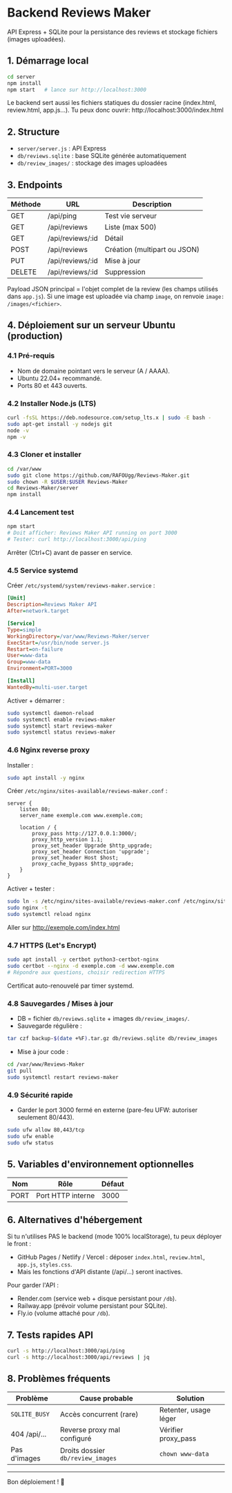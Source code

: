 # Backend Reviews Maker

API Express + SQLite pour la persistance des reviews et stockage fichiers (images uploadées).

## 1. Démarrage local

```bash
cd server
npm install
npm start   # lance sur http://localhost:3000
```

Le backend sert aussi les fichiers statiques du dossier racine (index.html, review.html, app.js...).
Tu peux donc ouvrir: http://localhost:3000/index.html

## 2. Structure

- `server/server.js` : API Express
- `db/reviews.sqlite` : base SQLite générée automatiquement
- `db/review_images/` : stockage des images uploadées

## 3. Endpoints

| Méthode | URL                  | Description |
|---------|---------------------|-------------|
| GET     | /api/ping           | Test vie serveur |
| GET     | /api/reviews        | Liste (max 500) |
| GET     | /api/reviews/:id    | Détail |
| POST    | /api/reviews        | Création (multipart ou JSON) |
| PUT     | /api/reviews/:id    | Mise à jour |
| DELETE  | /api/reviews/:id    | Suppression |

Payload JSON principal = l'objet complet de la review (les champs utilisés dans `app.js`).
Si une image est uploadée via champ `image`, on renvoie `image: /images/<fichier>`.

## 4. Déploiement sur un serveur Ubuntu (production)

### 4.1 Pré-requis
- Nom de domaine pointant vers le serveur (A / AAAA).
- Ubuntu 22.04+ recommandé.
- Ports 80 et 443 ouverts.

### 4.2 Installer Node.js (LTS)
```bash
curl -fsSL https://deb.nodesource.com/setup_lts.x | sudo -E bash -
sudo apt-get install -y nodejs git
node -v
npm -v
```

### 4.3 Cloner et installer
```bash
cd /var/www
sudo git clone https://github.com/RAFOUgg/Reviews-Maker.git
sudo chown -R $USER:$USER Reviews-Maker
cd Reviews-Maker/server
npm install
```

### 4.4 Lancement test
```bash
npm start
# Doit afficher: Reviews Maker API running on port 3000
# Tester: curl http://localhost:3000/api/ping
```
Arrêter (Ctrl+C) avant de passer en service.

### 4.5 Service systemd
Créer `/etc/systemd/system/reviews-maker.service` :
```ini
[Unit]
Description=Reviews Maker API
After=network.target

[Service]
Type=simple
WorkingDirectory=/var/www/Reviews-Maker/server
ExecStart=/usr/bin/node server.js
Restart=on-failure
User=www-data
Group=www-data
Environment=PORT=3000

[Install]
WantedBy=multi-user.target
```

Activer + démarrer :
```bash
sudo systemctl daemon-reload
sudo systemctl enable reviews-maker
sudo systemctl start reviews-maker
sudo systemctl status reviews-maker
```

### 4.6 Nginx reverse proxy
Installer :
```bash
sudo apt install -y nginx
```
Créer `/etc/nginx/sites-available/reviews-maker.conf` :
```nginx
server {
    listen 80;
    server_name exemple.com www.exemple.com;

    location / {
        proxy_pass http://127.0.0.1:3000/;
        proxy_http_version 1.1;
        proxy_set_header Upgrade $http_upgrade;
        proxy_set_header Connection 'upgrade';
        proxy_set_header Host $host;
        proxy_cache_bypass $http_upgrade;
    }
}
```
Activer + tester :
```bash
sudo ln -s /etc/nginx/sites-available/reviews-maker.conf /etc/nginx/sites-enabled/
sudo nginx -t
sudo systemctl reload nginx
```
Aller sur http://exemple.com/index.html

### 4.7 HTTPS (Let's Encrypt)
```bash
sudo apt install -y certbot python3-certbot-nginx
sudo certbot --nginx -d exemple.com -d www.exemple.com
# Répondre aux questions, choisir redirection HTTPS
```
Certificat auto-renouvelé par timer systemd.

### 4.8 Sauvegardes / Mises à jour
- DB = fichier `db/reviews.sqlite` + images `db/review_images/`.
- Sauvegarde régulière :
```bash
tar czf backup-$(date +%F).tar.gz db/reviews.sqlite db/review_images
```
- Mise à jour code :
```bash
cd /var/www/Reviews-Maker
git pull
sudo systemctl restart reviews-maker
```

### 4.9 Sécurité rapide
- Garder le port 3000 fermé en externe (pare-feu UFW: autoriser seulement 80/443).
```bash
sudo ufw allow 80,443/tcp
sudo ufw enable
sudo ufw status
```

## 5. Variables d'environnement optionnelles
| Nom | Rôle | Défaut |
|-----|------|--------|
| PORT | Port HTTP interne | 3000 |

## 6. Alternatives d'hébergement

Si tu n'utilises PAS le backend (mode 100% localStorage), tu peux déployer le front :

- GitHub Pages / Netlify / Vercel : déposer `index.html`, `review.html`, `app.js`, `styles.css`.
- Mais les fonctions d'API distante (/api/...) seront inactives.

Pour garder l'API :
- Render.com (service web + disque persistant pour `/db`).
- Railway.app (prévoir volume persistant pour SQLite).
- Fly.io (volume attaché pour `/db`).

## 7. Tests rapides API
```bash
curl -s http://localhost:3000/api/ping
curl -s http://localhost:3000/api/reviews | jq
```

## 8. Problèmes fréquents
| Problème | Cause probable | Solution |
|----------|----------------|----------|
| `SQLITE_BUSY` | Accès concurrent (rare) | Retenter, usage léger | 
| 404 /api/... | Reverse proxy mal configuré | Vérifier proxy_pass | 
| Pas d'images | Droits dossier `db/review_images` | `chown www-data` | 

---
Bon déploiement ! 🌿
